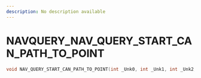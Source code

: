 ```yaml
---
description: No description available 
---
```


# NAVQUERY\_NAV_QUERY_START_CAN_PATH_TO_POINT

```cpp
void NAV_QUERY_START_CAN_PATH_TO_POINT(int _Unk0, int _Unk1, int _Unk2, int _Unk3, int _Unk4, int _Unk5, int _Unk6, int _Unk7);
```